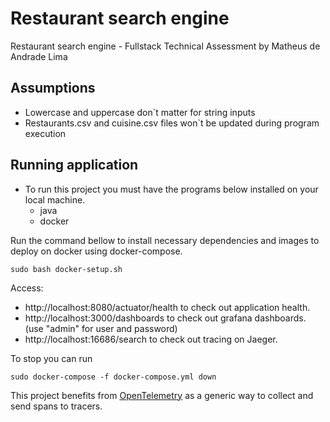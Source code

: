 # Restaurant search engine
Restaurant search engine - Fullstack Technical Assessment
by Matheus de Andrade Lima

## Assumptions

- Lowercase and uppercase don`t matter for string inputs
- Restaurants.csv and cuisine.csv files won`t be updated during program execution

## Running application

* To run this project you must have the programs below installed on your local machine.
    - java
    - docker

Run the command bellow to install necessary dependencies and images to deploy on docker using docker-compose.

```
sudo bash docker-setup.sh
```
Access: 

- http://localhost:8080/actuator/health to check out application health.
- http://localhost:3000/dashboards to check out grafana dashboards. (use "admin" for user and password)
- http://localhost:16686/search to check out tracing on Jaeger.


To stop you can run
```
sudo docker-compose -f docker-compose.yml down
```

This project benefits from [OpenTelemetry](https://opentelemetry.io/) as a generic way to collect and send spans to tracers.
